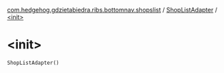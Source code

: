 [com.hedgehog.gdzietabiedra.ribs.bottomnav.shopslist](../index.md) / [ShopListAdapter](index.md) / [&lt;init&gt;](./-init-.md)

# &lt;init&gt;

`ShopListAdapter()`